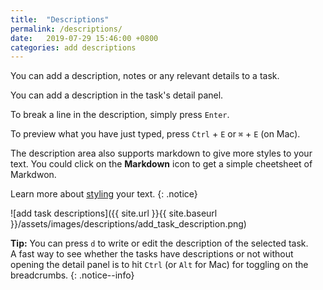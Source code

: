 ```yaml
---
title:  "Descriptions"
permalink: /descriptions/
date:   2019-07-29 15:46:00 +0800
categories: add descriptions
---
```

You can add a description, notes or any relevant details to a task.

You can add a description in the task's detail panel.

To break a line in the description, simply press `Enter`.

To preview what you have just typed, press `Ctrl` + `E` or `⌘` + `E` (on Mac). 

The description area also supports markdown to give more styles to your text. You could click on the **Markdown** icon to get a simple cheetsheet of Markdwon. 

Learn more about [styling](/guide/styling/) your text. 
{: .notice}

![add task descriptions]({{ site.url }}{{ site.baseurl }}/assets/images/descriptions/add_task_description.png)


**Tip:** You can press `d` to write or edit the description of the selected task. <br>
A fast way to see whether the tasks have descriptions or not without opening the detail panel is to hit `Ctrl` (or `Alt` for Mac) for toggling on the breadcrumbs. 
{: .notice--info}